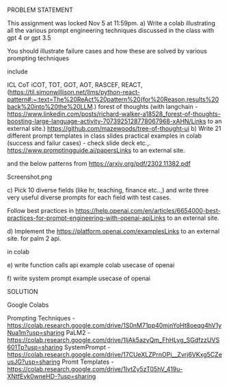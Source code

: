 PROBLEM STATEMENT

This assignment was locked Nov 5 at 11:59pm.
a) Write a colab illustrating all the various prompt engineering techniques discussed in the class with gpt 4 or gpt 3.5

You should illustrate failure cases and how these are solved by various prompting techniques

include

ICL
CoT
iCOT,
TOT,
GOT,
AOT,
RASCEF,
REACT,  (https://til.simonwillison.net/llms/python-react-pattern#:~:text=The%20ReAct%20pattern%20(for%20Reason,results%20back%20into%20the%20LLM.)  forest of thoughts  (with langchain - https://www.linkedin.com/posts/richard-walker-a18528_forest-of-thoughts-boosting-large-language-activity-7073925128778067968-xAHN/Links to an external site.)
https://github.com/mazewoods/tree-of-thought-ui
b) Write 21 different prompt templates in class slides practical examples in colab (success and failur cases)   - check slide deck etc.,. https://www.promptingguide.ai/papersLinks to an external site.

and the below patterns from https://arxiv.org/pdf/2302.11382.pdf

Screenshot.png

c)  Pick 10 diverse fields (like hr, teaching, finance etc..,) and write three very useful diverse prompts for each field with test cases.   

 

Follow best practices in https://help.openai.com/en/articles/6654000-best-practices-for-prompt-engineering-with-openai-apiLinks to an external site.

 

d) Implement the https://platform.openai.com/examplesLinks to an external site. for palm 2 api. 

 

in colab

 

e) write function calls api example colab usecase of openai

 

f) write system prompt example usecase of openai

SOLUTION

Google Colabs

Prompting Techniques - https://colab.research.google.com/drive/1S0nM71pp40mjnYoHt8oeqg4hV1yNua1m?usp=sharing
PaLM2 - https://colab.research.google.com/drive/1ljAk5azyQm_FhHLyg_SGdfzzUVS601Tp?usp=sharing
SystemPrompt - https://colab.research.google.com/drive/17CUeXLZPrnOPi__Zvrj6VKxg5CZeusJG?usp=sharing
Promt Templates - https://colab.research.google.com/drive/1IvtZy5zT05hV_419u-XNtfEvk0wneHD-?usp=sharing